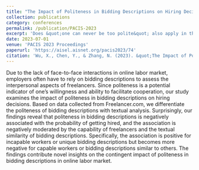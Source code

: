 ```yaml
---
title: "The Impact of Politeness in Bidding Descriptions on Hiring Decisions in Online Labor Markets"
collection: publications
category: conferences
permalink: /publication/PACIS-2023
excerpt: 'Does &quot;one can never be too polite&quot; also apply in the online gig markets? We surprisingly reveal that polite bidding in online gig platform is negatively associated with the likelihood of being hired, particularly when the freelancer is highly capable or the bid lacks textual uniqueness.'
date: 2023-07-01
venue: 'PACIS 2023 Proceedings'
paperurl: 'https://aisel.aisnet.org/pacis2023/74'
citation: 'Wu, X., Chen, Y., & Zhang, N. (2023). &quot;The Impact of Politeness in Bidding Descriptions on Hiring Decisions in Online Labor Markets.&quot; <i>PACIS 2023 Proceedings</i>. 74.'
---
```


Due to the lack of face-to-face interactions in online labor market, employers often have to rely on bidding descriptions to assess the interpersonal aspects of freelancers. Since politeness is a potential indicator of one’s willingness and ability to facilitate cooperation, our study examines the impact of politeness in bidding descriptions on hiring decisions. Based on data collected from Freelancer.com, we differentiate the politeness of bidding descriptions with textual analysis. Surprisingly, our findings reveal that politeness in bidding descriptions is negatively associated with the probability of getting hired, and the association is negatively moderated by the capability of freelancers and the textual similarity of bidding descriptions. Specifically, the association is positive for incapable workers or unique bidding descriptions but becomes more negative for capable workers or bidding descriptions similar to others. The findings contribute novel insights on the contingent impact of politeness in bidding descriptions in online labor market.
